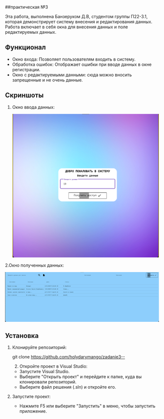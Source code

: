 ##практическая №3

Эта работа, выполнена Банзеруком Д.В, студентом группы П22-3.1, которая демонстрирует систему внесения и редактирования данных. Работа включает в себя окна для внесения данных и поле редактируемых данных.

## Функционал

- Окно входа: Позволяет пользователям входить в систему.
- Обработка ошибок: Отображает ошибки при вводе данных в окне регистрации.
- Окно с редактируемыми данными: сюда можно вносить запрещенные и не очень данные.


## Скриншоты

1. Окно ввода данных:
   
   ![](https://github.com/Durax66/ItogOOP-Tusk3--/blob/master/screenshots/screen%201.png)

2.Окно полученных данных:

   ![](https://github.com/Durax66/ItogOOP-Tusk3--/blob/master/screenshots/screen%202.png)
## Установка

1. Клонируйте репозиторий:
   
   git clone https://github.com/holydarymango/zadanie3--
    
   2. Откройте проект в Visual Studio:
   - Запустите Visual Studio.
   - Выберите "Открыть проект" и перейдите к папке, куда вы клонировали репозиторий.
   - Выберите файл решения (.sln) и откройте его.

2. Запустите проект:
   - Нажмите F5 или выберите "Запустить" в меню, чтобы запустить приложение.
